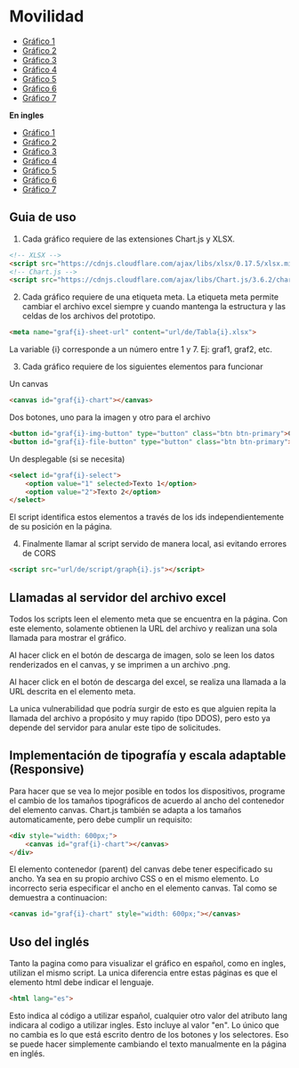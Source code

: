 # Movilidad

+ [Gráfico 1](https://loveoken.github.io/prototipo-chart-js/views/graph1.html)
+ [Gráfico 2](https://loveoken.github.io/prototipo-chart-js/views/graph2.html)
+ [Gráfico 3](https://loveoken.github.io/prototipo-chart-js/views/graph3.html)
+ [Gráfico 4](https://loveoken.github.io/prototipo-chart-js/views/graph4.html)
+ [Gráfico 5](https://loveoken.github.io/prototipo-chart-js/views/graph5.html)
+ [Gráfico 6](https://loveoken.github.io/prototipo-chart-js/views/graph6.html)
+ [Gráfico 7](https://loveoken.github.io/prototipo-chart-js/views/graph7.html)

**En ingles**

+ [Gráfico 1](https://loveoken.github.io/prototipo-chart-js/views/graph1en.html)
+ [Gráfico 2](https://loveoken.github.io/prototipo-chart-js/views/graph2en.html)
+ [Gráfico 3](https://loveoken.github.io/prototipo-chart-js/views/graph3en.html)
+ [Gráfico 4](https://loveoken.github.io/prototipo-chart-js/views/graph4en.html)
+ [Gráfico 5](https://loveoken.github.io/prototipo-chart-js/views/graph5en.html)
+ [Gráfico 6](https://loveoken.github.io/prototipo-chart-js/views/graph6en.html)
+ [Gráfico 7](https://loveoken.github.io/prototipo-chart-js/views/graph7en.html)

## Guia de uso

1. Cada gráfico requiere de las extensiones Chart.js y XLSX.

```html
<!-- XLSX -->
<script src="https://cdnjs.cloudflare.com/ajax/libs/xlsx/0.17.5/xlsx.min.js" integrity="sha512-BMIFH0QGwPdinbGu7AraCzG9T4hKEkcsbbr+Uqv8IY3G5+JTzs7ycfGbz7Xh85ONQsnHYrxZSXgS1Pdo9r7B6w==" crossorigin="anonymous" referrerpolicy="no-referrer"></script>
<!-- Chart.js -->
<script src="https://cdnjs.cloudflare.com/ajax/libs/Chart.js/3.6.2/chart.min.js" integrity="sha512-tMabqarPtykgDtdtSqCL3uLVM0gS1ZkUAVhRFu1vSEFgvB73niFQWJuvviDyBGBH22Lcau4rHB5p2K2T0Xvr6Q==" crossorigin="anonymous" referrerpolicy="no-referrer"></script>
```

2. Cada gráfico requiere de una etiqueta meta. La etiqueta meta permite cambiar el archivo excel siempre y cuando mantenga la estructura y las celdas de los archivos del prototipo.

```html
<meta name="graf{i}-sheet-url" content="url/de/Tabla{i}.xlsx">
```

La variable {i} corresponde a un número entre 1 y 7. Ej: graf1, graf2, etc.

3. Cada gráfico requiere de los siguientes elementos para funcionar

Un canvas
```html
<canvas id="graf{i}-chart"></canvas>
```

Dos botones, uno para la imagen y otro para el archivo
```html
<button id="graf{i}-img-button" type="button" class="btn btn-primary">Contenido 1</button>
<button id="graf{i}-file-button" type="button" class="btn btn-primary">Contenido 2</button>
```

Un desplegable (si se necesita)
```html
<select id="graf{i}-select">
    <option value="1" selected>Texto 1</option>
    <option value="2">Texto 2</option>
</select>
```

El script identifica estos elementos a través de los ids independientemente de su posición en la página.

4. Finalmente llamar al script servido de manera local, asi evitando errores de CORS

```html
<script src="url/de/script/graph{i}.js"></script>
```

## Llamadas al servidor del archivo excel

Todos los scripts leen el elemento meta que se encuentra en la página. Con este elemento, solamente obtienen la URL del archivo y realizan una sola llamada para mostrar el gráfico.

Al hacer click en el botón de descarga de imagen, solo se leen los datos renderizados en el canvas, y se imprimen a un archivo .png.

Al hacer click en el botón de descarga del excel, se realiza una llamada a la URL descrita en el elemento meta. 

La unica vulnerabilidad que podría surgir de esto es que alguien repita la llamada del archivo a propósito y muy rapido (tipo DDOS), pero esto ya depende del servidor para anular este tipo de solicitudes.

## Implementación de tipografía y escala adaptable (Responsive)

Para hacer que se vea lo mejor posible en todos los dispositivos, programe el cambio de los tamaños tipográficos de acuerdo al ancho del contenedor del elemento canvas.
Chart.js también se adapta a los tamaños automaticamente, pero debe cumplir un requisito:

```html
<div style="width: 600px;">
    <canvas id="graf{i}-chart"></canvas>
</div>
```

El elemento contenedor (parent) del canvas debe tener especificado su ancho. Ya sea en su propio archivo CSS o en el mismo elemento. Lo incorrecto seria especificar el ancho en el elemento canvas. Tal como se demuestra a continuacion:

```html
<canvas id="graf{i}-chart" style="width: 600px;"></canvas>
```

## Uso del inglés

Tanto la pagina como para visualizar el gráfico en español, como en ingles, utilizan el mismo script. La unica diferencia entre estas páginas es que el elemento html debe indicar el lenguaje.
    
```html
<html lang="es">
```

Esto indica al código a utilizar español, cualquier otro valor del atributo lang indicara al codigo a utilizar ingles. Esto incluye al valor "en".
Lo único que no cambia es lo que está escrito dentro de los botones y los selectores. Eso se puede hacer simplemente cambiando el texto manualmente en la página en inglés.


